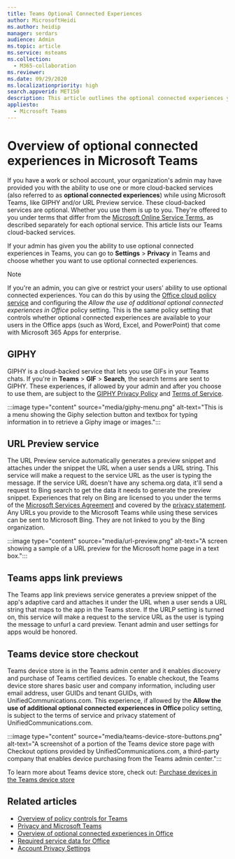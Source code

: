 ```yaml
---
title: Teams Optional Connected Experiences 
author: MicrosoftHeidi
ms.author: heidip
manager: serdars
audience: Admin
ms.topic: article
ms.service: msteams
ms.collection: 
  - M365-collaboration
ms.reviewer: 
ms.date: 09/29/2020
ms.localizationpriority: high
search.appverid: MET150
description: This article outlines the optional connected experiences you will see in Microsoft Teams.
appliesto: 
  - Microsoft Teams
---
```


# Overview of optional connected experiences in Microsoft Teams

If you have a work or school account, your organization's admin may have provided you with the ability to use one or more cloud-backed services (also referred to as **optional connected experiences**) while using Microsoft Teams, like GIPHY and/or URL Preview service. These cloud-backed services are optional. Whether you use them is up to you. They're offered to you under  terms that differ from the [Microsoft Online Service Terms](https://www.microsoft.com/licensing/product-licensing/products), as described separately for each optional service. This article lists our Teams cloud-backed services.

If your admin has given you the ability to use optional connected experiences in Teams, you can go to **Settings** > **Privacy** in Teams and choose whether you want to use optional connected experiences.

> [!NOTE]
> If you're an admin, you can give or restrict your users' ability to use optional connected experiences. You can do this by using the [Office cloud policy service](/deployoffice/overview-office-cloud-policy-service) and configuring the *Allow the use of additional optional connected experiences in Office* policy setting. This is the same policy setting that controls whether optional connected experiences are available to your users in the Office apps (such as Word, Excel, and PowerPoint) that come with Microsoft 365 Apps for enterprise.

## GIPHY

GIPHY is a cloud-backed service that lets you use GIFs in your Teams chats. If you're in **Teams** > **GIF** > **Search**, the search terms are sent to GIPHY. These experiences, if allowed by your admin and after you choose to use them, are subject to the [GIPHY Privacy Policy](https://support.giphy.com/hc/articles/360032872931-GIPHY-Privacy-Policy) and [Terms of Service](https://support.giphy.com/hc/articles/360020027752-GIPHY-User-Terms-of-Service).

:::image type="content" source="media/giphy-menu.png" alt-text="This is a menu showing the Giphy selection button and textbox for typing information in to retrieve a Giphy image or images.":::

## URL Preview service

The URL Preview service automatically generates a preview snippet and attaches under the snippet the URL when a user sends a URL string. This service will make a request to the service URL as the user is typing the message. If the service URL doesn't have any schema.org data, it'll send a request to Bing search to get the data it needs to generate the preview snippet. Experiences that rely on Bing are licensed to you under the terms of the [Microsoft Services Agreement](https://www.microsoft.com/servicesagreement) and covered by the [privacy statement](https://privacy.microsoft.com/privacystatement). Any URLs you provide to the Microsoft Teams while using these services can be sent to Microsoft Bing. They are not linked to you by the Bing organization.

:::image type="content" source="media/url-preview.png" alt-text="A screen showing a sample of a URL preview for the Microsoft home page in a text box.":::

## Teams apps link previews

The Teams app link previews service generates a preview snippet of the app's adaptive card and attaches it under the URL when a user sends a URL string that maps to the app in the Teams store. If the URLP setting is turned on, this service will make a request to the service URL as the user is typing the message to unfurl a card preview. Tenant admin and user settings for apps would be honored.

## Teams device store checkout  

Teams device store is in the Teams admin center and it enables discovery and purchase of Teams certified devices. To enable checkout, the Teams device store shares basic user and company information, including user email address, user GUIDs and tenant GUIDs, with UnifiedCommunications.com. This experience, if allowed by the **Allow the use of additional optional connected experiences in Office** policy setting, is subject to the terms of service and privacy statement of UnifiedCommunications.com.

:::image type="content" source="media/teams-device-store-buttons.png" alt-text="A screenshot of a portion of the Teams device store page with Checkout options provided by UnifiedCommunications.com, a third-party company that enables device purchasing from the Teams admin center.":::

To learn more about Teams device store, check out: [Purchase devices in the Teams device store](devices/device-store.md)

## Related articles

- [Overview of policy controls for Teams](policy-control-overview.md)
- [Privacy and Microsoft Teams](teams-privacy.md)
- [Overview of optional connected experiences in Office](/deployoffice/privacy/optional-connected-experiences)
- [Required service data for Office](/deployoffice/privacy/required-service-data)
- [Account Privacy Settings](https://support.microsoft.com/office/3e7bc183-bf52-4fd0-8e6b-78978f7f121b)
